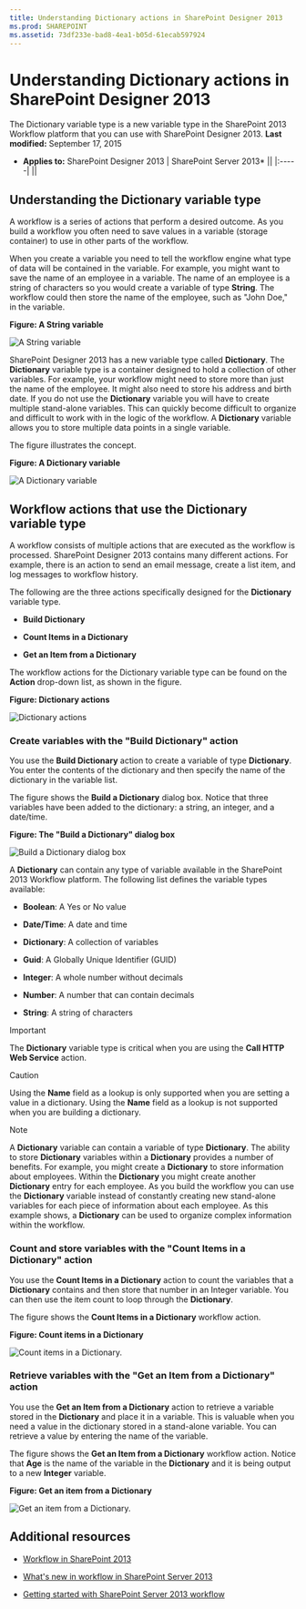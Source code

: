 ```yaml
---
title: Understanding Dictionary actions in SharePoint Designer 2013
ms.prod: SHAREPOINT
ms.assetid: 73df233e-bad8-4ea1-b05d-61ecab597924
---
```



# Understanding Dictionary actions in SharePoint Designer 2013
The Dictionary variable type is a new variable type in the SharePoint 2013 Workflow platform that you can use with SharePoint Designer 2013. 
 **Last modified:** September 17, 2015
  
    
    

 * **Applies to:** SharePoint Designer 2013 | SharePoint Server 2013* 
||
|:-----|
||
   

## Understanding the Dictionary variable type
<a name="section1"> </a>

A workflow is a series of actions that perform a desired outcome. As you build a workflow you often need to save values in a variable (storage container) to use in other parts of the workflow. 
  
    
    
When you create a variable you need to tell the workflow engine what type of data will be contained in the variable. For example, you might want to save the name of an employee in a variable. The name of an employee is a string of characters so you would create a variable of type  **String**. The workflow could then store the name of the employee, such as "John Doe," in the variable. 
  
    
    

**Figure: A String variable**

  
    
    

  
    
    
![A String variable](images/SPD-Dictionary-1a.png)
  
    
    
SharePoint Designer 2013 has a new variable type called  **Dictionary**. The  **Dictionary** variable type is a container designed to hold a collection of other variables. For example, your workflow might need to store more than just the name of the employee. It might also need to store his address and birth date. If you do not use the **Dictionary** variable you will have to create multiple stand-alone variables. This can quickly become difficult to organize and difficult to work with in the logic of the workflow. A **Dictionary** variable allows you to store multiple data points in a single variable.
  
    
    
The figure illustrates the concept. 
  
    
    

**Figure: A Dictionary variable**

  
    
    

  
    
    
![A Dictionary variable](images/SPD15-Dictionary-1b.png)
  
    
    

  
    
    

  
    
    

## Workflow actions that use the Dictionary variable type
<a name="section2"> </a>

A workflow consists of multiple actions that are executed as the workflow is processed. SharePoint Designer 2013 contains many different actions. For example, there is an action to send an email message, create a list item, and log messages to workflow history. 
  
    
    
The following are the three actions specifically designed for the  **Dictionary** variable type.
  
    
    

-  **Build Dictionary**
    
  
-  **Count Items in a Dictionary**
    
  
-  **Get an Item from a Dictionary**
    
  
The workflow actions for the Dictionary variable type can be found on the  **Action** drop-down list, as shown in the figure.
  
    
    

**Figure: Dictionary actions**

  
    
    

  
    
    
![Dictionary actions](images/SPD15-Dictionary-2.png)
  
    
    

### Create variables with the "Build Dictionary" action

You use the  **Build Dictionary** action to create a variable of type **Dictionary**. You enter the contents of the dictionary and then specify the name of the dictionary in the variable list. 
  
    
    
The figure shows the  **Build a Dictionary** dialog box. Notice that three variables have been added to the dictionary: a string, an integer, and a date/time.
  
    
    

**Figure: The "Build a Dictionary" dialog box**

  
    
    

  
    
    
![Build a Dictionary dialog box](images/SPD15-BuildADictionaryDialog.png)
  
    
    
A  **Dictionary** can contain any type of variable available in the SharePoint 2013 Workflow platform. The following list defines the variable types available:
  
    
    

-  **Boolean**: A Yes or No value 
    
  
-  **Date/Time**: A date and time 
    
  
-  **Dictionary**: A collection of variables 
    
  
-  **Guid**: A Globally Unique Identifier (GUID) 
    
  
-  **Integer**: A whole number without decimals 
    
  
-  **Number**: A number that can contain decimals 
    
  
-  **String**: A string of characters 
    
  

    
> [!Important]  
> The  **Dictionary** variable type is critical when you are using the **Call HTTP Web Service** action.
  
    
    


    
> [!Caution]  
> Using the  **Name** field as a lookup is only supported when you are setting a value in a dictionary. Using the **Name** field as a lookup is not supported when you are building a dictionary.
  
    
    


    
> [!Note]  
> A  **Dictionary** variable can contain a variable of type **Dictionary**. The ability to store  **Dictionary** variables within a **Dictionary** provides a number of benefits. For example, you might create a **Dictionary** to store information about employees. Within the **Dictionary** you might create another **Dictionary** entry for each employee. As you build the workflow you can use the **Dictionary** variable instead of constantly creating new stand-alone variables for each piece of information about each employee. As this example shows, a **Dictionary** can be used to organize complex information within the workflow.
  
    
    


### Count and store variables with the "Count Items in a Dictionary" action

You use the  **Count Items in a Dictionary** action to count the variables that a **Dictionary** contains and then store that number in an Integer variable. You can then use the item count to loop through the **Dictionary**. 
  
    
    
The figure shows the  **Count Items in a Dictionary** workflow action.
  
    
    

**Figure: Count items in a Dictionary**

  
    
    

  
    
    
![Count items in a Dictionary.](images/SPD15-CountItemsInDictionary.png)
  
    
    

  
    
    

  
    
    

### Retrieve variables with the "Get an Item from a Dictionary" action

You use the  **Get an Item from a Dictionary** action to retrieve a variable stored in the **Dictionary** and place it in a variable. This is valuable when you need a value in the dictionary stored in a stand-alone variable. You can retrieve a value by entering the name of the variable.
  
    
    
The figure shows the  **Get an Item from a Dictionary** workflow action. Notice that **Age** is the name of the variable in the **Dictionary** and it is being output to a new **Integer** variable.
  
    
    

**Figure: Get an item from a Dictionary**

  
    
    

  
    
    
![Get an item from a Dictionary.](images/SPD15-GetAnItemFromDictionary.png)
  
    
    

  
    
    

  
    
    

## Additional resources
<a name="bk_addresources"> </a>


-  [Workflow in SharePoint 2013](http://technet.microsoft.com/en-us/sharepoint/jj556245.aspx)
    
  
-  [What's new in workflow in SharePoint Server 2013](http://msdn.microsoft.com/library/6ab8a28b-fa2f-4530-8b55-a7f663bf15ea.aspx)
    
  
-  [Getting started with SharePoint Server 2013 workflow](http://msdn.microsoft.com/library/cc73be76-a329-449f-90ab-86822b1c2ee8.aspx)
    
  

  
    
    

